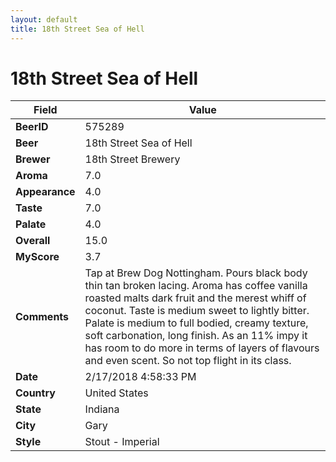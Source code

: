 ```yaml
---
layout: default
title: 18th Street Sea of Hell 
---
```


# 18th Street Sea of Hell 

| Field         | Value     |
|---------------|-----------|
| **BeerID** | 575289 |
| **Beer** | 18th Street Sea of Hell  |
| **Brewer** | 18th Street Brewery |
| **Aroma** | 7.0 |
| **Appearance** | 4.0 |
| **Taste** | 7.0 |
| **Palate** | 4.0 |
| **Overall** | 15.0 |
| **MyScore** | 3.7 |
| **Comments** | Tap at Brew Dog Nottingham. Pours black body thin tan broken lacing. Aroma has coffee vanilla roasted malts dark fruit and the merest whiff of coconut. Taste is medium sweet to lightly bitter. Palate is medium to full bodied, creamy texture, soft carbonation, long finish. As an 11% impy it has room to do more in terms of layers of flavours and even scent. So not top flight in its class. |
| **Date** | 2/17/2018 4:58:33 PM |
| **Country** | United States |
| **State** | Indiana |
| **City** | Gary |
| **Style** | Stout - Imperial |
